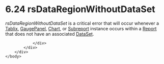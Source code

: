 <html dir="LTR" xmlns:mshelp="http://msdn.microsoft.com/mshelp" xmlns:ddue="http://ddue.schemas.microsoft.com/authoring/2003/5" xmlns:xlink="http://www.w3.org/1999/xlink" xmlns:tool="http://www.microsoft.com/tooltip">
    <head>
        <meta http-equiv="Content-Type" content="text/html; CHARSET=utf-8"></meta>
        <meta name="save" content="history"></meta>
        <title>6.24 rsDataRegionWithoutDataSet</title>
        <xml>
            <mshelp:toctitle title="6.24 rsDataRegionWithoutDataSet"></mshelp:toctitle>
            <mshelp:rltitle title="[MS-RDL]: rsDataRegionWithoutDataSet"></mshelp:rltitle>
            <mshelp:keyword index="A" term="d05615a3-c6d3-4407-8e20-466bfaa72f10"></mshelp:keyword>
            <mshelp:attr name="DCSext.ContentType" value="open specification"></mshelp:attr>
            <mshelp:attr name="AssetID" value="d05615a3-c6d3-4407-8e20-466bfaa72f10"></mshelp:attr>
            <mshelp:attr name="TopicType" value="kbRef"></mshelp:attr>
            <mshelp:attr name="DCSext.Title" value="[MS-RDL]: rsDataRegionWithoutDataSet" />
        </xml>
    </head>
    <body>
        <div id="header">
            <h1 class="heading">6.24 rsDataRegionWithoutDataSet</h1>
        </div>
        <div id="mainSection">
            <div id="mainBody">
                <div id="allHistory" class="saveHistory"></div>
                <div id="sectionSection0" class="section" name="collapseableSection">
                    

<p><i>rsDataRegionWithoutDataSet</i> is a critical error that
will occur whenever a <a href="e42fb86e-799a-4202-8845-ac38831efccb.html">Tablix</a>,
<a href="f01744d3-79fa-4f30-94bf-a1ffa6bde2ac.html">GaugePanel</a>, <a href="b0ab5524-7eb2-47a7-a4d3-230f5c8c5526.html">Chart</a>, or <a href="04d4d6d6-e103-48fc-b4f7-bf5b4a7e56e5.html">Subreport</a> instance occurs
within a <a href="6bbaafec-020b-406c-b4e7-5e4318b616cb.html">Report</a> that
does not have an associated <a href="a14782b0-2e2f-4305-83a3-3de3fd750b6a.html">DataSet</a>.</p>


                </div>
            </div>
        </div>
    </body>
</html>